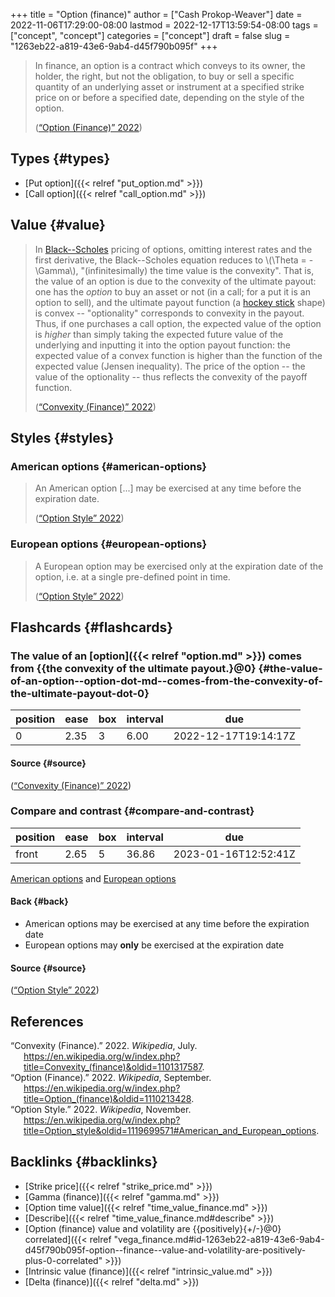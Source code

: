+++
title = "Option (finance)"
author = ["Cash Prokop-Weaver"]
date = 2022-11-06T17:29:00-08:00
lastmod = 2022-12-17T13:59:54-08:00
tags = ["concept", "concept"]
categories = ["concept"]
draft = false
slug = "1263eb22-a819-43e6-9ab4-d45f790b095f"
+++

> In finance, an option is a contract which conveys to its owner, the holder, the right, but not the obligation, to buy or sell a specific quantity of an underlying asset or instrument at a specified strike price on or before a specified date, depending on the style of the option.
>
> (<a href="#citeproc_bib_item_2">“Option (Finance)” 2022</a>)


## Types {#types}

-   [Put option]({{< relref "put_option.md" >}})
-   [Call option]({{< relref "call_option.md" >}})


## Value {#value}

> In [Black--Scholes](https://en.wikipedia.org/wiki/Black%E2%80%93Scholes) pricing of options, omitting interest rates and the first derivative, the Black--Scholes equation reduces to \\(\Theta = - \Gamma\\), "(infinitesimally) the time value is the convexity". That is, the value of an option is due to the convexity of the ultimate payout: one has the _option_ to buy an asset or not (in a call; for a put it is an option to sell), and the ultimate payout function (a [hockey stick](https://en.wikipedia.org/wiki/Hockey_stick) shape) is convex -- "optionality" corresponds to convexity in the payout. Thus, if one purchases a call option, the expected value of the option is _higher_ than simply taking the expected future value of the underlying and inputting it into the option payout function: the expected value of a convex function is higher than the function of the expected value (Jensen inequality). The price of the option -- the value of the optionality -- thus reflects the convexity of the payoff function.
>
> (<a href="#citeproc_bib_item_1">“Convexity (Finance)” 2022</a>)


## Styles {#styles}


### American options {#american-options}

> An American option [...] may be exercised at any time before the expiration date.
>
> (<a href="#citeproc_bib_item_3">“Option Style” 2022</a>)


### European options {#european-options}

> A European option may be exercised only at the expiration date of the option, i.e. at a single pre-defined point in time.
>
> (<a href="#citeproc_bib_item_3">“Option Style” 2022</a>)


## Flashcards {#flashcards}


### The value of an [option]({{< relref "option.md" >}}) comes from {{the convexity of the ultimate payout.}@0} {#the-value-of-an-option--option-dot-md--comes-from-the-convexity-of-the-ultimate-payout-dot-0}

| position | ease | box | interval | due                  |
|----------|------|-----|----------|----------------------|
| 0        | 2.35 | 3   | 6.00     | 2022-12-17T19:14:17Z |


#### Source {#source}

(<a href="#citeproc_bib_item_1">“Convexity (Finance)” 2022</a>)


### Compare and contrast {#compare-and-contrast}

| position | ease | box | interval | due                  |
|----------|------|-----|----------|----------------------|
| front    | 2.65 | 5   | 36.86    | 2023-01-16T12:52:41Z |

[American options](#american-options) and [European options](#european-options)


#### Back {#back}

-   American options may be exercised at any time before the expiration date
-   European options may **only** be exercised at the expiration date


#### Source {#source}

(<a href="#citeproc_bib_item_3">“Option Style” 2022</a>)

## References

<style>.csl-entry{text-indent: -1.5em; margin-left: 1.5em;}</style><div class="csl-bib-body">
  <div class="csl-entry"><a id="citeproc_bib_item_1"></a>“Convexity (Finance).” 2022. <i>Wikipedia</i>, July. <a href="https://en.wikipedia.org/w/index.php?title=Convexity_(finance)&oldid=1101317587">https://en.wikipedia.org/w/index.php?title=Convexity_(finance)&#38;oldid=1101317587</a>.</div>
  <div class="csl-entry"><a id="citeproc_bib_item_2"></a>“Option (Finance).” 2022. <i>Wikipedia</i>, September. <a href="https://en.wikipedia.org/w/index.php?title=Option_(finance)&oldid=1110213428">https://en.wikipedia.org/w/index.php?title=Option_(finance)&#38;oldid=1110213428</a>.</div>
  <div class="csl-entry"><a id="citeproc_bib_item_3"></a>“Option Style.” 2022. <i>Wikipedia</i>, November. <a href="https://en.wikipedia.org/w/index.php?title=Option_style&oldid=1119699571#American_and_European_options">https://en.wikipedia.org/w/index.php?title=Option_style&#38;oldid=1119699571#American_and_European_options</a>.</div>
</div>


## Backlinks {#backlinks}

-   [Strike price]({{< relref "strike_price.md" >}})
-   [Gamma (finance)]({{< relref "gamma.md" >}})
-   [Option time value]({{< relref "time_value_finance.md" >}})
-   [Describe]({{< relref "time_value_finance.md#describe" >}})
-   [Option (finance) value and volatility are {{positively}{+/-}@0} correlated]({{< relref "vega_finance.md#id-1263eb22-a819-43e6-9ab4-d45f790b095f-option--finance--value-and-volatility-are-positively-plus-0-correlated" >}})
-   [Intrinsic value (finance)]({{< relref "intrinsic_value.md" >}})
-   [Delta (finance)]({{< relref "delta.md" >}})
